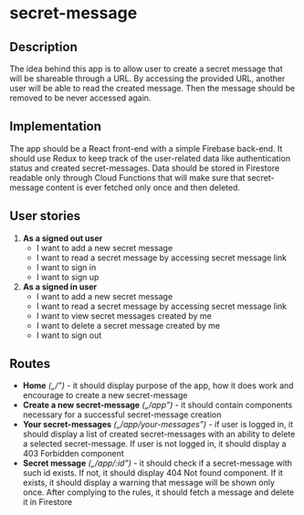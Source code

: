 # secret-message

## Description

The idea behind this app is to allow user to create a secret message that will be shareable through a URL. By accessing the provided URL, another user will be able to read the created message. Then the message should be removed to be never accessed again.

## Implementation

The app should be a React front-end with a simple Firebase back-end. It should use Redux to keep track of the user-related data like authentication status and created secret-messages. Data should be stored in Firestore readable only through Cloud Functions that will make sure that secret-message content is ever fetched only once and then deleted.

## User stories

1. **As a signed out user**
   - I want to add a new secret message
   - I want to read a secret message by accessing secret message link
   - I want to sign in
   - I want to sign up
2. **As a signed in user**
   - I want to add a new secret message
   - I want to read a secret message by accessing secret message link
   - I want to view secret messages created by me
   - I want to delete a secret message created by me
   - I want to sign out

## Routes

- **Home** _(„/”)_ - it should display purpose of the app, how it does work and encourage to create a new secret-message
- **Create a new secret-message** _(„/app”)_ - it should contain components necessary for a successful secret-message creation
- **Your secret-messages** _(„/app/your-messages”)_ - if user is logged in, it should display a list of created secret-messages with an ability to delete a selected secret-message. If user is not logged in, it should display a 403 Forbidden component
- **Secret message** _(„/app/:id”)_ - it should check if a secret-message with such id exists. If not, it should display 404 Not found component. If it exists, it should display a warning that message will be shown only once. After complying to the rules, it should fetch a message and delete it in Firestore
